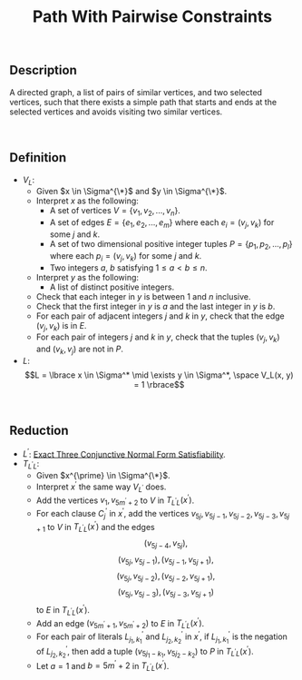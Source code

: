 # $$\text{Path With Pairwise Constraints}$$

<br>

## Description

A directed graph, a list of pairs of similar vertices, and two selected vertices, such that there exists a simple path that starts and ends at the selected vertices and avoids visiting two similar vertices.

<br>

## Definition

- $V_L$:
  - Given $x \in \Sigma^{\*}$ and $y \in \Sigma^{\*}$.
  - Interpret $x$ as the following:
    - A set of vertices $V = \lbrace v_1, v_2, ..., v_n \rbrace$.
    - A set of edges $E = \lbrace e_1, e_2, ..., e_m \rbrace$ where each $e_i = (v_j, v_k)$ for some $j$ and $k$.
    - A set of two dimensional positive integer tuples $P = \lbrace p_1, p_2, ..., p_l \rbrace$ where each $p_i = (v_j, v_k)$ for some $j$ and $k$.
    - Two integers $a$, $b$ satisfying $1 \leq a < b \leq n$.
  - Interpret $y$ as the following:
    - A list of distinct positive integers.
  - Check that each integer in $y$ is between $1$ and $n$ inclusive.
  - Check that the first integer in $y$ is $a$ and the last integer in $y$ is $b$.
  - For each pair of adjacent integers $j$ and $k$ in $y$, check that the edge $(v_j, v_k)$ is in $E$.
  - For each pair of integers $j$ and $k$ in $y$, check that the tuples $(v_j, v_k)$ and $(v_k, v_j)$ are not in $P$.
- $L$: $$L = \lbrace x \in \Sigma^* \mid \exists y \in \Sigma^*, \space V_L(x, y) = 1 \rbrace$$

<br>

## Reduction

- $L^{\prime}$: [Exact Three Conjunctive Normal Form Satisfiability](Exact-Three-Conjunctive-Normal-Form-Satisfiability.md).
- $T_{L^{\prime}L}$:
  - Given $x^{\prime} \in \Sigma^{\*}$.
  - Interpret $x^{\prime}$ the same way $V_{L^{\prime}}$ does.
  - Add the vertices $v_1, v_{5m^{\prime}+2}$ to $V$ in $T_{L^{\prime}L}(x^{\prime})$.
  - For each clause $C_j^{\prime}$ in $x^{\prime}$, add the vertices $v_{5j}, v_{5j-1}, v_{5j-2}, v_{5j-3}, v_{5j+1}$ to $V$ in $T_{L^{\prime}L}(x^{\prime})$ and the edges $$(v_{5j-4}, v_{5j}),$$ $$(v_{5j}, v_{5j-1}), (v_{5j-1}, v_{5j+1}),$$ $$(v_{5j}, v_{5j-2}), (v_{5j-2}, v_{5j+1}),$$ $$(v_{5j}, v_{5j-3}), (v_{5j-3}, v_{5j+1})$$ to $E$ in $T_{L^{\prime}L}(x^{\prime})$.
  - Add an edge $(v_{5m^{\prime}+1}, v_{5m^{\prime}+2})$ to $E$ in $T_{L^{\prime}L}(x^{\prime})$.
  - For each pair of literals $L_{j_1,k_1}^{\prime}$ and $L_{j_2,k_2}^{\prime}$ in $x^{\prime}$, if $L_{j_1,k_1}^{\prime}$ is the negation of $L_{j_2,k_2}^{\prime}$, then add a tuple $(v_{5j_1-k_1}, v_{5j_2-k_2})$ to $P$ in $T_{L^{\prime}L}(x^{\prime})$.
  - Let $a = 1$ and $b = 5m^{\prime}+2$ in $T_{L^{\prime}L}(x^{\prime})$.
